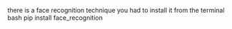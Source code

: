 there is a face recognition technique 
you had to install it from the terminal 
bash pip install face_recognition 
